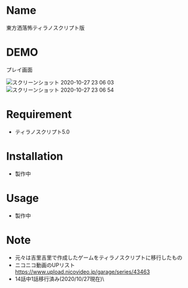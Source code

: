 # Name
東方洒落怖ティラノスクリプト版

# DEMO
プレイ画面

![スクリーンショット 2020-10-27 23 06 03](https://user-images.githubusercontent.com/71765184/97313229-bb8c3600-18a9-11eb-8477-3d15d0c09c49.png)
![スクリーンショット 2020-10-27 23 06 54](https://user-images.githubusercontent.com/71765184/97313232-bcbd6300-18a9-11eb-9dd2-884e2b2be9d6.png)



# Requirement
* ティラノスクリプト5.0

# Installation
* 製作中

# Usage
* 製作中

# Note
* 元々は吉里吉里で作成したゲームをティラノスクリプトに移行したもの
* ニコニコ動画のUPリスト https://www.upload.nicovideo.jp/garage/series/43463
* 14話中1話移行済み(2020/10/27現在)\
